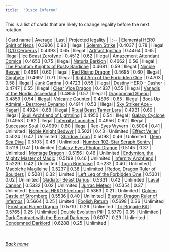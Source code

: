 ```yaml
---
title:  "Disco Inferno"
---
```


This is a list of cards that are likely to change legality before the next rotation.

| Card name | Average | Last | Projected legality |
| :-- |
[Elemental HERO Spirit of Neos](https://db.ygoprodeck.com/card/?search=Elemental%20HERO%20Spirit%20of%20Neos) | 0.3906 | 0.93 | Illegal |
[Solemn Strike](https://db.ygoprodeck.com/card/?search=Solemn%20Strike) | 0.4037 | 0.78 | Illegal |
[D/D Cerberus](https://db.ygoprodeck.com/card/?search=D/D%20Cerberus) | 0.4393 | 0.65 | Illegal |
[Artifact Ignition](https://db.ygoprodeck.com/card/?search=Artifact%20Ignition) | 0.4464 | 0.65 | Illegal |
[Ice Beast Zerofyne](https://db.ygoprodeck.com/card/?search=Ice%20Beast%20Zerofyne) | 0.4512 | 0.62 | Illegal |
[Amazement Attendant Comica](https://db.ygoprodeck.com/card/?search=Amazement%20Attendant%20Comica) | 0.4653 | 0.75 | Illegal |
[Naturia Barkion](https://db.ygoprodeck.com/card/?search=Naturia%20Barkion) | 0.4662 | 0.56 | Illegal |
[The Phantom Knights of Rusty Bardiche](https://db.ygoprodeck.com/card/?search=The%20Phantom%20Knights%20of%20Rusty%20Bardiche) | 0.4681 | 0.59 | Illegal |
[Nimble Beaver](https://db.ygoprodeck.com/card/?search=Nimble%20Beaver) | 0.4691 | 0.60 | Illegal |
[Red Rising Dragon](https://db.ygoprodeck.com/card/?search=Red%20Rising%20Dragon) | 0.4695 | 0.60 | Illegal |
[Gigobyte](https://db.ygoprodeck.com/card/?search=Gigobyte) | 0.4697 | 0.71 | Illegal |
[Right Arm of the Forbidden One](https://db.ygoprodeck.com/card/?search=Right%20Arm%20of%20the%20Forbidden%20One) | 0.4703 | 0.58 | Illegal |
[Junk Gardna](https://db.ygoprodeck.com/card/?search=Junk%20Gardna) | 0.4723 | 0.55 | Illegal |
[Destiny HERO - Dasher](https://db.ygoprodeck.com/card/?search=Destiny%20HERO%20-%20Dasher) | 0.4747 | 0.55 | Illegal |
[Clear Vice Dragon](https://db.ygoprodeck.com/card/?search=Clear%20Vice%20Dragon) | 0.4837 | 0.55 | Illegal |
[Vanadis of the Nordic Ascendant](https://db.ygoprodeck.com/card/?search=Vanadis%20of%20the%20Nordic%20Ascendant) | 0.4855 | 0.57 | Illegal |
[Dragonmaid Sheou](https://db.ygoprodeck.com/card/?search=Dragonmaid%20Sheou) | 0.4859 | 0.54 | Illegal |
[Volcanic Counter](https://db.ygoprodeck.com/card/?search=Volcanic%20Counter) | 0.4896 | 0.65 | Illegal |
[Boot-Up Admiral - Destroyer Dynamo](https://db.ygoprodeck.com/card/?search=Boot-Up%20Admiral%20-%20Destroyer%20Dynamo) | 0.4914 | 0.53 | Illegal |
[Sky Striker Ace - Kagari](https://db.ygoprodeck.com/card/?search=Sky%20Striker%20Ace%20-%20Kagari) | 0.4924 | 0.68 | Illegal |
[Ritual Beast Tamer Lara](https://db.ygoprodeck.com/card/?search=Ritual%20Beast%20Tamer%20Lara) | 0.4931 | 0.60 | Illegal |
[Skull Archfiend of Lightning](https://db.ygoprodeck.com/card/?search=Skull%20Archfiend%20of%20Lightning) | 0.4950 | 0.54 | Illegal |
[Galaxy Cyclone](https://db.ygoprodeck.com/card/?search=Galaxy%20Cyclone) | 0.4953 | 0.62 | Illegal |
[Infernity Launcher](https://db.ygoprodeck.com/card/?search=Infernity%20Launcher) | 0.4956 | 0.62 | Illegal |
[Successor Soul](https://db.ygoprodeck.com/card/?search=Successor%20Soul) | 0.4999 | 0.60 | Illegal |
[Red-Eyes Wyvern](https://db.ygoprodeck.com/card/?search=Red-Eyes%20Wyvern) | 0.5004 | 0.41 | Unlimited |
[Noble Knight Bedwyr](https://db.ygoprodeck.com/card/?search=Noble%20Knight%20Bedwyr) | 0.5021 | 0.43 | Unlimited |
[Effect Veiler](https://db.ygoprodeck.com/card/?search=Effect%20Veiler) | 0.5024 | 0.47 | Unlimited |
[Shadow Toon](https://db.ygoprodeck.com/card/?search=Shadow%20Toon) | 0.5098 | 0.46 | Unlimited |
[Deep Sea Diva](https://db.ygoprodeck.com/card/?search=Deep%20Sea%20Diva) | 0.5103 | 0.46 | Unlimited |
[Number 102: Star Seraph Sentry](https://db.ygoprodeck.com/card/?search=Number%20102:%20Star%20Seraph%20Sentry) | 0.5116 | 0.41 | Unlimited |
[Galaxy-Eyes Photon Dragon](https://db.ygoprodeck.com/card/?search=Galaxy-Eyes%20Photon%20Dragon) | 0.5145 | 0.37 | Unlimited |
[Montage Dragon](https://db.ygoprodeck.com/card/?search=Montage%20Dragon) | 0.5156 | 0.46 | Unlimited |
[Endymion, the Mighty Master of Magic](https://db.ygoprodeck.com/card/?search=Endymion,%20the%20Mighty%20Master%20of%20Magic) | 0.5199 | 0.46 | Unlimited |
[Infernity Archfiend](https://db.ygoprodeck.com/card/?search=Infernity%20Archfiend) | 0.5229 | 0.42 | Unlimited |
[Toon Briefcase](https://db.ygoprodeck.com/card/?search=Toon%20Briefcase) | 0.5232 | 0.40 | Unlimited |
[Madolche Magileine](https://db.ygoprodeck.com/card/?search=Madolche%20Magileine) | 0.5237 | 0.38 | Unlimited |
[Redox, Dragon Ruler of Boulders](https://db.ygoprodeck.com/card/?search=Redox,%20Dragon%20Ruler%20of%20Boulders) | 0.5281 | 0.32 | Limited |
[Left Leg of the Forbidden One](https://db.ygoprodeck.com/card/?search=Left%20Leg%20of%20the%20Forbidden%20One) | 0.5301 | 0.02 | Unlimited |
[Gladiator Beast Darius](https://db.ygoprodeck.com/card/?search=Gladiator%20Beast%20Darius) | 0.5331 | 0.42 | Unlimited |
[Laval Cannon](https://db.ygoprodeck.com/card/?search=Laval%20Cannon) | 0.5332 | 0.02 | Unlimited |
[Jurrac Meteor](https://db.ygoprodeck.com/card/?search=Jurrac%20Meteor) | 0.5354 | 0.37 | Unlimited |
[Elemental HERO Electrum](https://db.ygoprodeck.com/card/?search=Elemental%20HERO%20Electrum) | 0.5363 | 0.21 | Unlimited |
[Golden Castle of Stromberg](https://db.ygoprodeck.com/card/?search=Golden%20Castle%20of%20Stromberg) | 0.5536 | 0.40 | Unlimited |
[Blaster, Dragon Ruler of Infernos](https://db.ygoprodeck.com/card/?search=Blaster,%20Dragon%20Ruler%20of%20Infernos) | 0.5664 | 0.25 | Limited |
[Foolish Return](https://db.ygoprodeck.com/card/?search=Foolish%20Return) | 0.5698 | 0.36 | Unlimited |
[Frost and Flame Dragon](https://db.ygoprodeck.com/card/?search=Frost%20and%20Flame%20Dragon) | 0.5710 | 0.26 | Unlimited |
[Tri-Brigade Kitt](https://db.ygoprodeck.com/card/?search=Tri-Brigade%20Kitt) | 0.5765 | 0.25 | Unlimited |
[Double Evolution Pill](https://db.ygoprodeck.com/card/?search=Double%20Evolution%20Pill) | 0.5779 | 0.35 | Unlimited |
[Dark Contract with the Eternal Darkness](https://db.ygoprodeck.com/card/?search=Dark%20Contract%20with%20the%20Eternal%20Darkness) | 0.6077 | 0.29 | Unlimited |
[Condemned Darklord](https://db.ygoprodeck.com/card/?search=Condemned%20Darklord) | 0.6288 | 0.25 | Unlimited |

<br>

###### [Back home](index)